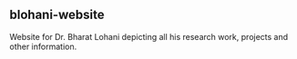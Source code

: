 ## blohani-website
Website for Dr. Bharat Lohani depicting all his research work, projects and other information.
